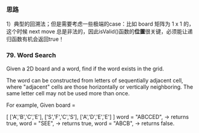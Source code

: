 <h3>思路</h3>
1）典型的回溯法；但是需要考虑一些极端的case：比如 board 矩阵为 1 x 1 的，这个时候 next move 总是非法的，因此isValid()函数的<B>位置</B>很关键，必须能让递归函数有机会返回true！

<h3>79. Word Search</h3>
Given a 2D board and a word, find if the word exists in the grid.

The word can be constructed from letters of sequentially adjacent cell, where "adjacent" cells are those horizontally or vertically neighboring. The same letter cell may not be used more than once.

For example,
Given board =

[
  ['A','B','C','E'],
  ['S','F','C','S'],
  ['A','D','E','E']
]
word = "ABCCED", -> returns true,
word = "SEE", -> returns true,
word = "ABCB", -> returns false.

